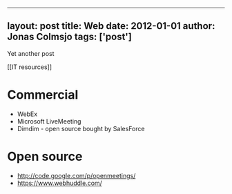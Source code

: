 
---
layout: post
title: Web
date: 2012-01-01
author: Jonas Colmsjo
tags: ['post']
---

Yet another post





[[IT resources]]


# Commercial 

* WebEx
* Microsoft LiveMeeting
* Dimdim - open source bought by SalesForce


# Open source 

* http://code.google.com/p/openmeetings/
* https://www.webhuddle.com/

